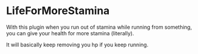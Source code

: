 # LifeForMoreStamina

With this plugin when you run out of stamina while running from something, you can give your health for more stamina (literally).

It will basically keep removing you hp if you keep running.
